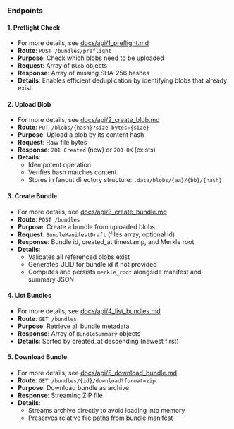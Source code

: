 
### Endpoints

#### 1. Preflight Check
- For more details, see [docs/api/1_preflight.md](./1_preflight.md)
- **Route**: `POST /bundles/preflight`
- **Purpose**: Check which blobs need to be uploaded
- **Request**: Array of `Blob` objects
- **Response**: Array of missing SHA-256 hashes
- **Details**: Enables efficient deduplication by identifying blobs that already exist

#### 2. Upload Blob
- For more details, see [docs/api/2_create_blob.md](./2_create_blob.md)
- **Route**: `PUT /blobs/{hash}?size_bytes={size}`
- **Purpose**: Upload a blob by its content hash
- **Request**: Raw file bytes
- **Response**: `201 Created` (new) or `200 OK` (exists)
- **Details**:
  - Idempotent operation
  - Verifies hash matches content
  - Stores in fanout directory structure: `.data/blobs/{aa}/{bb}/{hash}`

#### 3. Create Bundle
- For more details, see [docs/api/3_create_bundle.md](./3_create_bundle.md)
- **Route**: `POST /bundles`
- **Purpose**: Create a bundle from uploaded blobs
- **Request**: `BundleManifestDraft` (files array, optional id)
- **Response**: Bundle id, created_at timestamp, and Merkle root
- **Details**:
  - Validates all referenced blobs exist
  - Generates ULID for bundle id if not provided
  - Computes and persists `merkle_root` alongside manifest and summary JSON

#### 4. List Bundles
- For more details, see [docs/api/4_list_bundles.md](./4_list_bundles.md)
- **Route**: `GET /bundles`
- **Purpose**: Retrieve all bundle metadata
- **Response**: Array of `BundleSummary` objects
- **Details**: Sorted by created_at descending (newest first)

#### 5. Download Bundle
- For more details, see [docs/api/5_download_bundle.md](./5_download_bundle.md)
- **Route**: `GET /bundles/{id}/download?format=zip`
- **Purpose**: Download bundle as archive
- **Response**: Streaming ZIP file
- **Details**:
  - Streams archive directly to avoid loading into memory
  - Preserves relative file paths from bundle manifest
